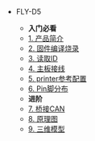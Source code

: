 * FLY-D5

    * **入门必看**
    * [1. 产品简介](/board/fly_d5/README.md)
    * [2. 固件编译烧录](/board/fly_d5/flash.md)
    * [3. 读取ID](/board/fly_d5/id.md)
    * [4. 主板接线](/board/fly_d5/wiring.md)
    * [5. printer参考配置](/board/fly_d5/cfg.md)
    * [6. Pin脚分布](/board/fly_d5/pins.md)
    * **进阶**
    * [7. 桥接CAN](/board/fly_d5/canbridge.md)
    * [8. 原理图](/board/fly_d5/schematic.md)
    * [9. 三维模型](/board/fly_d5/3dmodel.md) 
